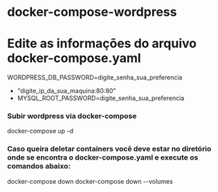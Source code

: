 # docker-compose-wordpress

# Edite as informações do arquivo docker-compose.yaml
WORDPRESS_DB_PASSWORD=digite_senha_sua_preferencia
- "digite_ip_da_sua_maquina:80:80"
- MYSQL_ROOT_PASSWORD=digite_senha_sua_preferencia

### Subir wordpress via docker-compose
docker-compose up -d

### Caso queira deletar containers você deve estar no diretório onde se encontra o docker-compose.yaml e execute os comandos abaixo:
docker-compose down
docker-compose down --volumes

